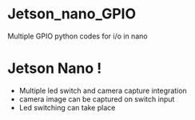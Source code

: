 # Jetson_nano_GPIO

Multiple GPIO python codes for i/o in nano 

# Jetson Nano !

  - Multiple led switch and camera capture integration
  - camera image can be captured on switch input 
  - Led switching can take place 
  
  
